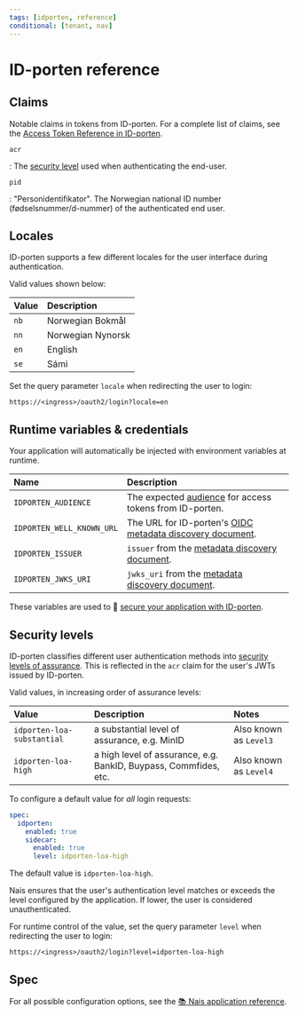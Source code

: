 ```yaml
---
tags: [idporten, reference]
conditional: [tenant, nav]
---
```


# ID-porten reference

## Claims

Notable claims in tokens from ID-porten.
For a complete list of claims, see the [Access Token Reference in ID-porten](https://docs.digdir.no/docs/idporten/oidc/oidc_protocol_access_token#by-value--self-contained-access-token).

`acr`

:   The [security level](#security-levels) used when authenticating the end-user.

`pid`

:   "Personidentifikator". The Norwegian national ID number (fødselsnummer/d-nummer) of the authenticated end user.

## Locales

ID-porten supports a few different locales for the user interface during authentication.

Valid values shown below:

| Value | Description       |
|:------|:------------------|
| `nb`  | Norwegian Bokmål  |
| `nn`  | Norwegian Nynorsk |
| `en`  | English           |
| `se`  | Sámi              |

Set the query parameter `locale` when redirecting the user to login:

```
https://<ingress>/oauth2/login?locale=en
```

## Runtime variables & credentials

Your application will automatically be injected with environment variables at runtime.

| Name                      | Description                                                                                                                |
|:--------------------------|:---------------------------------------------------------------------------------------------------------------------------|
| `IDPORTEN_AUDIENCE`       | The expected [audience](../../explanations/README.md#token-validation) for access tokens from ID-porten.                   |
| `IDPORTEN_WELL_KNOWN_URL` | The URL for ID-porten's [OIDC metadata discovery document](../../explanations/README.md#well-known-url-metadata-document). |
| `IDPORTEN_ISSUER`         | `issuer` from the [metadata discovery document](../../explanations/README.md#issuer).                                      |
| `IDPORTEN_JWKS_URI`       | `jwks_uri` from the [metadata discovery document](../../explanations/README.md#jwks-endpoint-public-keys).                 |

These variables are used to :dart: [secure your application with ID-porten](../how-to/login.md).

## Security levels

ID-porten classifies different user authentication methods into [security levels of assurance](https://docs.digdir.no/docs/idporten/oidc/oidc_protocol_id_token#acr-values).
This is reflected in the `acr` claim for the user's JWTs issued by ID-porten.

Valid values, in increasing order of assurance levels:

| Value                      | Description                                                      | Notes                  |
|:---------------------------|:-----------------------------------------------------------------|:-----------------------|
| `idporten-loa-substantial` | a substantial level of assurance, e.g. MinID                     | Also known as `Level3` |
| `idporten-loa-high`        | a high level of assurance, e.g. BankID, Buypass, Commfides, etc. | Also known as `Level4` |

To configure a default value for _all_ login requests:

```yaml title="app.yaml" hl_lines="6"
spec:
  idporten:
    enabled: true
    sidecar:
      enabled: true
      level: idporten-loa-high
```

The default value is `idporten-loa-high`.

Nais ensures that the user's authentication level matches or exceeds the level configured by the application.
If lower, the user is considered unauthenticated.

For runtime control of the value, set the query parameter `level` when redirecting the user to login:

```
https://<ingress>/oauth2/login?level=idporten-loa-high
```

## Spec

For all possible configuration options, see the [:books: Nais application reference](../../../workloads/application/reference/application-spec.md#idporten).
